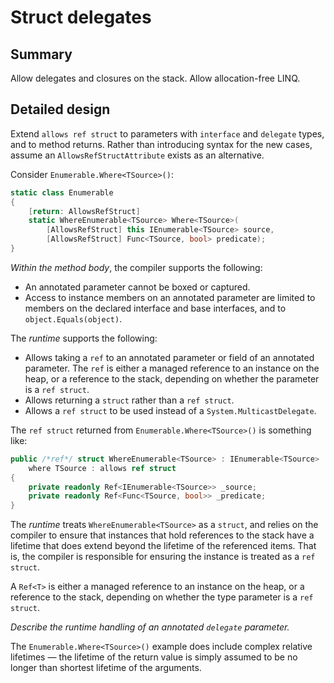 # Struct delegates

## Summary

Allow delegates and closures on the stack.
Allow allocation-free LINQ.

## Detailed design

Extend `allows ref struct` to parameters with `interface` and `delegate` types, and to method returns. Rather than introducing syntax for the new cases, assume an `AllowsRefStructAttribute` exists as an alternative.

Consider `Enumerable.Where<TSource>()`:

```csharp
static class Enumerable
{
    [return: AllowsRefStruct]
    static WhereEnumerable<TSource> Where<TSource>(
        [AllowsRefStruct] this IEnumerable<TSource> source,
        [AllowsRefStruct] Func<TSource, bool> predicate);
}
```

*Within the method body*, the compiler supports the following:
* An annotated parameter cannot be boxed or captured.
* Access to instance members on an annotated parameter are limited to members on the declared interface and base interfaces, and to `object.Equals(object)`.

The *runtime* supports the following:
* Allows taking a `ref` to an annotated parameter or field of an annotated parameter. The `ref` is either a managed reference to an instance on the heap, or a reference to the stack, depending on whether the parameter is a `ref struct`.
* Allows returning a `struct` rather than a `ref struct`.
* Allows a `ref struct` to be used instead of a `System.MulticastDelegate`.

The `ref struct` returned from `Enumerable.Where<TSource>()` is something like:

```csharp
public /*ref*/ struct WhereEnumerable<TSource> : IEnumerable<TSource>
    where TSource : allows ref struct
{
    private readonly Ref<IEnumerable<TSource>> _source;
    private readonly Ref<Func<TSource, bool>> _predicate;
}
```

The *runtime* treats `WhereEnumerable<TSource>` as a `struct`, and relies on the compiler to ensure that instances that hold references to the stack have a lifetime that does extend beyond the lifetime of the referenced items. That is, the compiler is responsible for ensuring the instance is treated as a `ref struct`.

A `Ref<T>` is either a managed reference to an instance on the heap, or a reference to the stack, depending on whether the type parameter is a `ref struct`.

*Describe the runtime handling of an annotated `delegate` parameter.*

The `Enumerable.Where<TSource>()` example does include complex relative lifetimes &mdash; the lifetime of the return value is simply assumed to be no longer than shortest lifetime of the arguments.